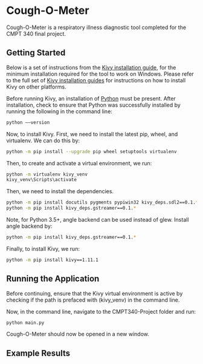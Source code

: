# Cough-O-Meter

Cough-O-Meter is a respiratory illness diagnostic tool completed for the CMPT 340 final project. 


## Getting Started

Below is a set of instructions from the [Kivy installation guide](https://kivy.org/doc/stable/installation/installation-windows.html), for the minimum installation required for the tool to work on Windows. Please refer to the full set of [Kivy installation guides](https://kivy.org/doc/stable/gettingstarted/installation.html) for instructions on how to install Kivy on other platforms. 

Before running Kivy, an installation of [Python](https://www.python.org/downloads/windows/) must be present. After installation, check to ensure that Python was successfully installed by running the following in the command line:

```bash
python ––version
```

Now, to install Kivy. First, we need to install the latest pip, wheel, and virtualenv. We can do this by: 
```bash
python -m pip install --upgrade pip wheel setuptools virtualenv
```

Then, to create and activate a virtual environment, we run:

```bash
python -m virtualenv kivy_venv
kivy_venv\Scripts\activate
```

Then, we need to install the dependencies. 

```bash
python -m pip install docutils pygments pypiwin32 kivy_deps.sdl2==0.1.* kivy_deps.glew==0.1.*
python -m pip install kivy_deps.gstreamer==0.1.*
```

Note, for Python 3.5+, angle backend can be used instead of glew. Install angle backend by:

```bash
python -m pip install kivy_deps.gstreamer==0.1.*
```

Finally, to install Kivy, we run:
```bash
python -m pip install kivy==1.11.1
```

## Running the Application

Before continuing, ensure that the Kivy virtual environment is active by checking if the path is prefaced with (kivy_venv) in the command line. 

Now, in the command line, navigate to the CMPT340-Project folder and run:

```bash
python main.py
```
Cough-O-Meter should now be opened in a new window. 

## Example Results
